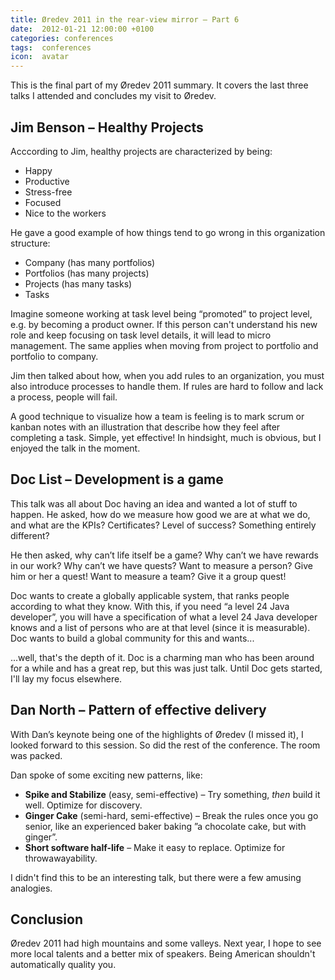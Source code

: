 ```yaml
---
title: Øredev 2011 in the rear-view mirror – Part 6
date:  2012-01-21 12:00:00 +0100
categories: conferences
tags:  conferences
icon:  avatar
---
```


This is the final part of my Øredev 2011 summary. It covers the last three talks I attended and concludes my visit to Øredev.


## Jim Benson – Healthy Projects

Acccording to Jim, healthy projects are characterized by being:

- Happy
- Productive
- Stress-free
- Focused
- Nice to the workers

He gave a good example of how things tend to go wrong in this organization structure:

- Company (has many portfolios)
- Portfolios (has many projects)
- Projects (has many tasks)
- Tasks

Imagine someone working at task level being “promoted” to project level, e.g. by becoming a product owner. If this person can't understand his new role and keep focusing on task level details, it will lead to micro management. The same applies when moving from project to portfolio and portfolio to company.

Jim then talked about how, when you add rules to an organization, you must also introduce processes to handle them. If rules are hard to follow and lack a process, people will fail.

A good technique to visualize how a team is feeling is to mark scrum or kanban notes with an illustration that describe how they feel after completing a task. Simple, yet effective! In hindsight, much is obvious, but I enjoyed the talk in the moment.


## Doc List – Development is a game

This talk was all about Doc having an idea and wanted a lot of stuff to happen. He asked, how do we measure how good we are at what we do, and what are the KPIs? Certificates? Level of success? Something entirely different?

He then asked, why can’t life itself be a game? Why can’t we have rewards in our work? Why can’t we have quests? Want to measure a person? Give him or her a quest! Want to measure a team? Give it a group quest!

Doc wants to create a globally applicable system, that ranks people according to  what they know. With this, if you need “a level 24 Java developer”, you will have a specification of what a level 24 Java developer knows and a list of persons who are at that level (since it is measurable). Doc wants to build a global community for this and wants...

...well, that's the depth of it. Doc is a charming man who has been around for a while and has a great rep, but this was just talk. Until Doc gets started, I'll lay my focus elsewhere.


## Dan North – Pattern of effective delivery

With Dan’s keynote being one of the highlights of Øredev (I missed it), I looked forward to this session. So did the rest of the conference. The room was packed.

Dan spoke of some exciting new patterns, like:

- **Spike and Stabilize** (easy, semi-effective) – Try something, *then* build it well. Optimize for discovery.
- **Ginger Cake** (semi-hard, semi-effective) – Break the rules once you go senior, like an experienced baker baking ”a chocolate cake, but with ginger”.
- **Short software half-life** – Make it easy to replace. Optimize for throwawayability.

I didn't find this to be an interesting talk, but there were a few amusing analogies.


## Conclusion

Øredev 2011 had high mountains and some valleys. Next year, I hope to see more local talents and a better mix of speakers. Being American shouldn't automatically quality you.